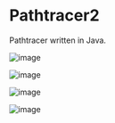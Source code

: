 # Pathtracer2
Pathtracer written in Java.

![image](https://i.imgur.com/wij78sy.png)

![image](https://i.imgur.com/w8CGx4H.png)

![image](https://i.imgur.com/gLB8WKJ.png)

![image](https://i.imgur.com/jCfkluO.png)
